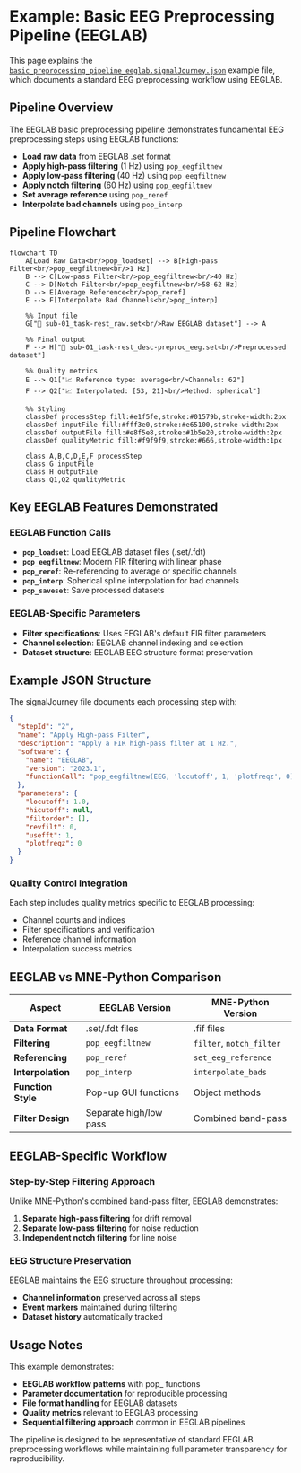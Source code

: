 # Example: Basic EEG Preprocessing Pipeline (EEGLAB)

This page explains the [`basic_preprocessing_pipeline_eeglab.signalJourney.json`](https://github.com/signalJourney/signalJourney/blob/main/schema/examples/basic_preprocessing_pipeline_eeglab.signalJourney.json) example file, which documents a standard EEG preprocessing workflow using EEGLAB.

## Pipeline Overview

The EEGLAB basic preprocessing pipeline demonstrates fundamental EEG preprocessing steps using EEGLAB functions:

- **Load raw data** from EEGLAB .set format
- **Apply high-pass filtering** (1 Hz) using `pop_eegfiltnew`
- **Apply low-pass filtering** (40 Hz) using `pop_eegfiltnew`
- **Apply notch filtering** (60 Hz) using `pop_eegfiltnew`
- **Set average reference** using `pop_reref`
- **Interpolate bad channels** using `pop_interp`

## Pipeline Flowchart

```mermaid
flowchart TD
    A[Load Raw Data<br/>pop_loadset] --> B[High-pass Filter<br/>pop_eegfiltnew<br/>1 Hz]
    B --> C[Low-pass Filter<br/>pop_eegfiltnew<br/>40 Hz]
    C --> D[Notch Filter<br/>pop_eegfiltnew<br/>58-62 Hz]
    D --> E[Average Reference<br/>pop_reref]
    E --> F[Interpolate Bad Channels<br/>pop_interp]
    
    %% Input file
    G["📁 sub-01_task-rest_raw.set<br/>Raw EEGLAB dataset"] --> A
    
    %% Final output
    F --> H["💾 sub-01_task-rest_desc-preproc_eeg.set<br/>Preprocessed dataset"]
    
    %% Quality metrics
    E --> Q1["📈 Reference type: average<br/>Channels: 62"]
    F --> Q2["📈 Interpolated: [53, 21]<br/>Method: spherical"]

    %% Styling
    classDef processStep fill:#e1f5fe,stroke:#01579b,stroke-width:2px
    classDef inputFile fill:#fff3e0,stroke:#e65100,stroke-width:2px
    classDef outputFile fill:#e8f5e8,stroke:#1b5e20,stroke-width:2px
    classDef qualityMetric fill:#f9f9f9,stroke:#666,stroke-width:1px

    class A,B,C,D,E,F processStep
    class G inputFile
    class H outputFile
    class Q1,Q2 qualityMetric
```

## Key EEGLAB Features Demonstrated

### EEGLAB Function Calls
- **`pop_loadset`**: Load EEGLAB dataset files (.set/.fdt)
- **`pop_eegfiltnew`**: Modern FIR filtering with linear phase
- **`pop_reref`**: Re-referencing to average or specific channels
- **`pop_interp`**: Spherical spline interpolation for bad channels
- **`pop_saveset`**: Save processed datasets

### EEGLAB-Specific Parameters
- **Filter specifications**: Uses EEGLAB's default FIR filter parameters
- **Channel selection**: EEGLAB channel indexing and selection
- **Dataset structure**: EEGLAB EEG structure format preservation

## Example JSON Structure

The signalJourney file documents each processing step with:

```json
{
  "stepId": "2",
  "name": "Apply High-pass Filter",
  "description": "Apply a FIR high-pass filter at 1 Hz.",
  "software": {
    "name": "EEGLAB",
    "version": "2023.1",
    "functionCall": "pop_eegfiltnew(EEG, 'locutoff', 1, 'plotfreqz', 0)"
  },
  "parameters": {
    "locutoff": 1.0,
    "hicutoff": null,
    "filtorder": [],
    "revfilt": 0,
    "usefft": 1,
    "plotfreqz": 0
  }
}
```

### Quality Control Integration
Each step includes quality metrics specific to EEGLAB processing:
- Channel counts and indices
- Filter specifications and verification
- Reference channel information
- Interpolation success metrics

## EEGLAB vs MNE-Python Comparison

| Aspect | EEGLAB Version | MNE-Python Version |
|--------|----------------|-------------------|
| **Data Format** | .set/.fdt files | .fif files |
| **Filtering** | `pop_eegfiltnew` | `filter`, `notch_filter` |
| **Referencing** | `pop_reref` | `set_eeg_reference` |
| **Interpolation** | `pop_interp` | `interpolate_bads` |
| **Function Style** | Pop-up GUI functions | Object methods |
| **Filter Design** | Separate high/low pass | Combined band-pass |

## EEGLAB-Specific Workflow

### Step-by-Step Filtering Approach
Unlike MNE-Python's combined band-pass filter, EEGLAB demonstrates:
1. **Separate high-pass filtering** for drift removal
2. **Separate low-pass filtering** for noise reduction  
3. **Independent notch filtering** for line noise

### EEG Structure Preservation
EEGLAB maintains the EEG structure throughout processing:
- **Channel information** preserved across all steps
- **Event markers** maintained during filtering
- **Dataset history** automatically tracked

## Usage Notes

This example demonstrates:
- **EEGLAB workflow patterns** with pop_ functions
- **Parameter documentation** for reproducible processing
- **File format handling** for EEGLAB datasets
- **Quality metrics** relevant to EEGLAB processing
- **Sequential filtering approach** common in EEGLAB pipelines

The pipeline is designed to be representative of standard EEGLAB preprocessing workflows while maintaining full parameter transparency for reproducibility. 